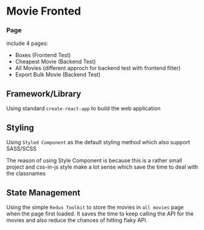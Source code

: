 # Movie Fronted

### Page

include 4 pages:
* Boxes (Frontend Test)
* Cheapest Movie (Backend Test)
* All Movies (different approch for backend test with frontend filter)
* Export Bulk Movie (Backend Test)

## Framework/Library

Using standard `create-react-app` to build the web application

## Styling

Using `Styled Component` as the default styling method which also support SASS/SCSS

The reason of using Style Component is because this is a rather small project and css-in-js style make a lot sense which save the time to deal with the classnames

## State Management

Using the simple `Redux Toolkit` to store the movies in `all movies` page when the page first loaded. It saves the time to keep calling the API for the movies and also reduce the chances of hitting flaky API.



